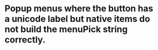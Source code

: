 # Popup menus where the button has a unicode label but native items do not build the menuPick string correctly.
